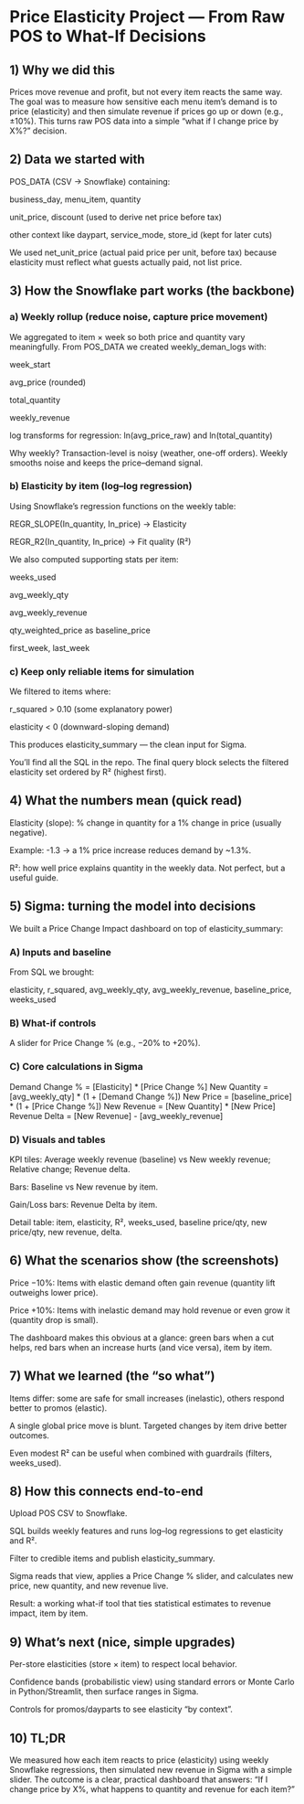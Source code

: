 # Price Elasticity Project — From Raw POS to What-If Decisions

## 1) Why we did this

Prices move revenue and profit, but not every item reacts the same way. The goal was to measure how sensitive each menu item’s demand is to price (elasticity) and then simulate revenue if prices go up or down (e.g., ±10%). This turns raw POS data into a simple “what if I change price by X%?” decision.

## 2) Data we started with

POS_DATA (CSV → Snowflake) containing:

business_day, menu_item, quantity

unit_price, discount (used to derive net price before tax)

other context like daypart, service_mode, store_id (kept for later cuts)

We used net_unit_price (actual paid price per unit, before tax) because elasticity must reflect what guests actually paid, not list price.

## 3) How the Snowflake part works (the backbone)
### a) Weekly rollup (reduce noise, capture price movement)

We aggregated to item × week so both price and quantity vary meaningfully.
From POS_DATA we created weekly_deman_logs with:

week_start

avg_price (rounded)

total_quantity

weekly_revenue

log transforms for regression: ln(avg_price_raw) and ln(total_quantity)

Why weekly? Transaction-level is noisy (weather, one-off orders). Weekly smooths noise and keeps the price–demand signal.

### b) Elasticity by item (log–log regression)

Using Snowflake’s regression functions on the weekly table:

REGR_SLOPE(In_quantity, In_price) → Elasticity

REGR_R2(In_quantity, In_price) → Fit quality (R²)

We also computed supporting stats per item:

weeks_used

avg_weekly_qty

avg_weekly_revenue

qty_weighted_price as baseline_price

first_week, last_week

### c) Keep only reliable items for simulation

We filtered to items where:

r_squared > 0.10 (some explanatory power)

elasticity < 0 (downward-sloping demand)

This produces elasticity_summary — the clean input for Sigma.

You’ll find all the SQL in the repo. The final query block selects the filtered elasticity set ordered by R² (highest first).

## 4) What the numbers mean (quick read)

Elasticity (slope): % change in quantity for a 1% change in price (usually negative).

Example: -1.3 → a 1% price increase reduces demand by ~1.3%.

R²: how well price explains quantity in the weekly data. Not perfect, but a useful guide.

## 5) Sigma: turning the model into decisions

We built a Price Change Impact dashboard on top of elasticity_summary:

### A) Inputs and baseline

From SQL we brought:

elasticity, r_squared, avg_weekly_qty, avg_weekly_revenue, baseline_price, weeks_used

### B) What-if controls

A slider for Price Change % (e.g., −20% to +20%).

### C) Core calculations in Sigma
Demand Change % = [Elasticity] * [Price Change %]
New Quantity     = [avg_weekly_qty]    * (1 + [Demand Change %])
New Price        = [baseline_price]    * (1 + [Price Change %])
New Revenue      = [New Quantity]      * [New Price]
Revenue Delta    = [New Revenue]       - [avg_weekly_revenue]

### D) Visuals and tables

KPI tiles: Average weekly revenue (baseline) vs New weekly revenue; Relative change; Revenue delta.

Bars: Baseline vs New revenue by item.

Gain/Loss bars: Revenue Delta by item.

Detail table: item, elasticity, R², weeks_used, baseline price/qty, new price/qty, new revenue, delta.

## 6) What the scenarios show (the screenshots)

Price −10%: Items with elastic demand often gain revenue (quantity lift outweighs lower price).

Price +10%: Items with inelastic demand may hold revenue or even grow it (quantity drop is small).

The dashboard makes this obvious at a glance: green bars when a cut helps, red bars when an increase hurts (and vice versa), item by item.

## 7) What we learned (the “so what”)

Items differ: some are safe for small increases (inelastic), others respond better to promos (elastic).

A single global price move is blunt. Targeted changes by item drive better outcomes.

Even modest R² can be useful when combined with guardrails (filters, weeks_used).

## 8) How this connects end-to-end

Upload POS CSV to Snowflake.

SQL builds weekly features and runs log–log regressions to get elasticity and R².

Filter to credible items and publish elasticity_summary.

Sigma reads that view, applies a Price Change % slider, and calculates new price, new quantity, and new revenue live.

Result: a working what-if tool that ties statistical estimates to revenue impact, item by item.

## 9) What’s next (nice, simple upgrades)

Per-store elasticities (store × item) to respect local behavior.

Confidence bands (probabilistic view) using standard errors or Monte Carlo in Python/Streamlit, then surface ranges in Sigma.

Controls for promos/dayparts to see elasticity “by context”.

## 10) TL;DR

We measured how each item reacts to price (elasticity) using weekly Snowflake regressions, then simulated new revenue in Sigma with a simple slider. The outcome is a clear, practical dashboard that answers:
“If I change price by X%, what happens to quantity and revenue for each item?”
